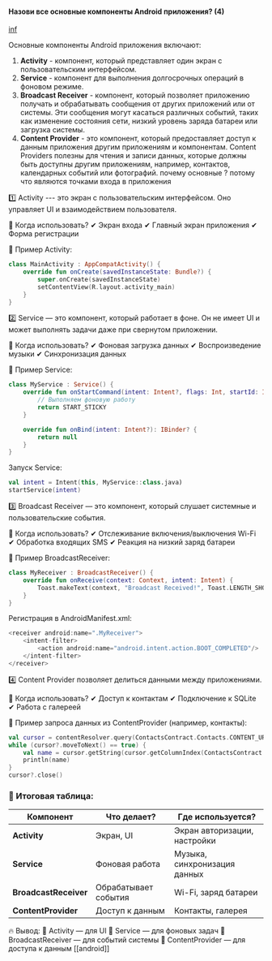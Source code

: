#### Назови все основные компоненты Android приложения? (4)

[inf](https://github.com/Senchick/android-interview?tab=readme-ov-file#назови-все-основные-компоненты-android-приложения-4)

Основные компоненты Android приложения включают:

1. **Activity** - компонент, который представляет один экран с пользовательским интерфейсом.
2. **Service** - компонент для выполнения долгосрочных операций в фоновом режиме.
3. **Broadcast Receiver** - компонент, который позволяет приложению получать и обрабатывать сообщения от других приложений или от системы. Эти сообщения могут касаться различных событий, таких как изменение состояния сети, низкий уровень заряда батареи или загрузка системы.
4. **Content Provider** - это компонент, который предоставляет доступ к данным приложения другим приложениям и компонентам. Content Providers полезны для чтения и записи данных, которые должны быть доступны другим приложениям, например, контактов, календарных событий или фотографий.
почему основные ? 
потому что являются точками входа в приложения

1️⃣ Activity --- это экран с пользовательским интерфейсом. Оно управляет UI и взаимодействием пользователя.

📌 Когда использовать?
✔ Экран входа
✔ Главный экран приложения
✔ Форма регистрации

📌 Пример Activity:
```kotlin
class MainActivity : AppCompatActivity() {
    override fun onCreate(savedInstanceState: Bundle?) {
        super.onCreate(savedInstanceState)
        setContentView(R.layout.activity_main)
    }
}
```


2️⃣ Service — это компонент, который работает в фоне. Он не имеет UI и может выполнять задачи даже при свернутом приложении.

📌 Когда использовать?
✔ Фоновая загрузка данных
✔ Воспроизведение музыки
✔ Синхронизация данных

📌 Пример Service:
```kotlin
class MyService : Service() {
    override fun onStartCommand(intent: Intent?, flags: Int, startId: Int): Int {
        // Выполняем фоновую работу
        return START_STICKY
    }

    override fun onBind(intent: Intent?): IBinder? {
        return null
    }
}
```

Запуск Service:
```kotlin
val intent = Intent(this, MyService::class.java)
startService(intent)
```


3️⃣ Broadcast Receiver  — это компонент, который слушает системные и пользовательские события.

📌 Когда использовать?
✔ Отслеживание включения/выключения Wi-Fi
✔ Обработка входящих SMS
✔ Реакция на низкий заряд батареи

📌 Пример BroadcastReceiver:

```kotlin
class MyReceiver : BroadcastReceiver() {
    override fun onReceive(context: Context, intent: Intent) {
        Toast.makeText(context, "Broadcast Received!", Toast.LENGTH_SHORT).show()
    }
}
```
Регистрация в AndroidManifest.xml:
```kotlin
<receiver android:name=".MyReceiver">
    <intent-filter>
        <action android:name="android.intent.action.BOOT_COMPLETED"/>
    </intent-filter>
</receiver>
```

4️⃣ Content Provider  позволяет делиться данными между приложениями.

📌 Когда использовать?
✔ Доступ к контактам
✔ Подключение к SQLite
✔ Работа с галереей

📌 Пример запроса данных из ContentProvider (например, контакты):
```kotlin
val cursor = contentResolver.query(ContactsContract.Contacts.CONTENT_URI, null, null, null, null)
while (cursor?.moveToNext() == true) {
    val name = cursor.getString(cursor.getColumnIndex(ContactsContract.Contacts.DISPLAY_NAME))
    println(name)
}
cursor?.close()
```

### **📌 Итоговая таблица:**

| **Компонент**         | **Что делает?**      | **Где используется?**        |
| --------------------- | -------------------- | ---------------------------- |
| **Activity**          | Экран, UI            | Экран авторизации, настройки |
| **Service**           | Фоновая работа       | Музыка, синхронизация данных |
| **BroadcastReceiver** | Обрабатывает события | Wi-Fi, заряд батареи         |
| **ContentProvider**   | Доступ к данным      | Контакты, галерея            |

🔥 Вывод:
📍 Activity — для UI
📍 Service — для фоновых задач
📍 BroadcastReceiver — для событий системы
📍 ContentProvider — для доступа к данным
[[android]]
